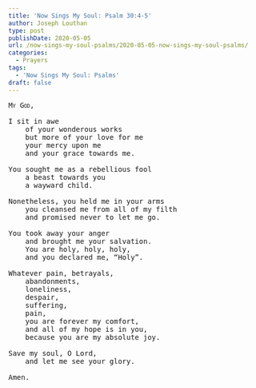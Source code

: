 ```yaml
---
title: 'Now Sings My Soul: Psalm 30:4-5'
author: Joseph Louthan
type: post
publishDate: 2020-05-05
url: /now-sings-my-soul-psalms/2020-05-05-now-sings-my-soul-psalms/
categories:
  - Prayers
tags:
  - 'Now Sings My Soul: Psalms'
draft: false
---
```

<pre>
<div style="font-variant: small-caps;">My God,</div>
I sit in awe
	of your wonderous works
	but more of your love for me
	your mercy upon me
	and your grace towards me.

You sought me as a rebellious fool
	a beast towards you
	a wayward child.

Nonetheless, you held me in your arms
	you cleansed me from all of my filth
	and promised never to let me go.

You took away your anger
	and brought me your salvation.
	You are holy, holy, holy,
	and you declared me, “Holy”.

Whatever pain, betrayals,
	abandonments,
	loneliness,
	despair,
	suffering,
	pain,
	you are forever my comfort,
	and all of my hope is in you,
	because you are my absolute joy.

Save my soul, O Lord,
	and let me see your glory.

Amen.</pre>

